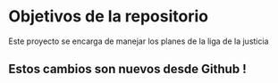 # Objetivos de la repositorio

Este proyecto se encarga de manejar los planes de la liga de la justicia

## Estos cambios son nuevos desde Github !
